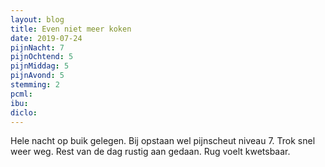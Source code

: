 ```yaml
---
layout: blog
title: Even niet meer koken
date: 2019-07-24
pijnNacht: 7
pijnOchtend: 5
pijnMiddag: 5
pijnAvond: 5
stemming: 2
pcml: 
ibu: 
diclo: 
---
```


Hele nacht op buik gelegen. Bij opstaan wel pijnscheut niveau 7. Trok snel weer weg. Rest van de dag rustig aan gedaan. Rug voelt kwetsbaar.

